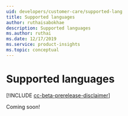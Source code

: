 ```yaml
---
uid: developers/customer-care/supported-lang
title: Supported languages
author: ruthaisabokhae
description: Supported languages
ms.author: ruthai
ms.date: 12/17/2019
ms.service: product-insights
ms.topic: conceptual
---
```


# Supported languages

[!INCLUDE [cc-beta-prerelease-disclaimer]( includes/cc-beta-prerelease-disclaimer.md)]

 Coming soon!
